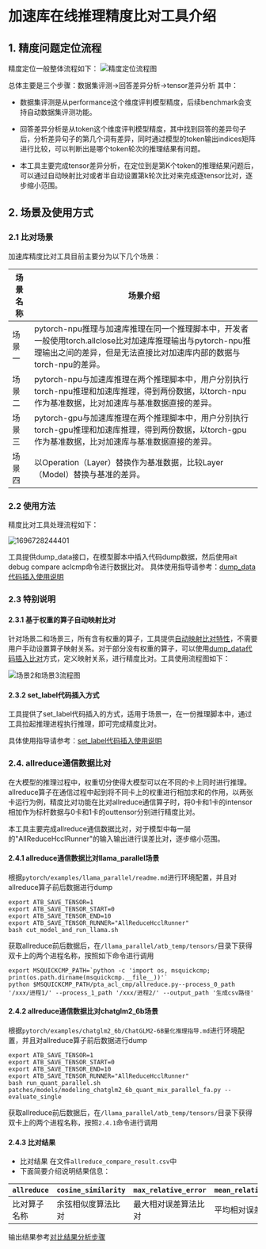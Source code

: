 # 加速库在线推理精度比对工具介绍

## 1. 精度问题定位流程
精度定位一般整体流程如下：
![精度定位流程图](./LocationProgress.png)

总体主要是三个步骤：数据集评测->回答差异分析->tensor差异分析
其中：
- 数据集评测是从performance这个维度评判模型精度，后续benchmark会支持自动数据集评测功能。

- 回答差异分析是从token这个维度评判模型精度，其中找到回答的差异句子后，分析差异句子的第几个词有差异，同时通过模型的token输出indices矩阵进行比较，可以判断出是哪个token轮次的推理结果有问题。

- 本工具主要完成tensor差异分析，在定位到是第K个token的推理结果问题后，可以通过自动映射比对或者半自动设置第k轮次比对来完成逐tensor比对，逐步缩小范围。

## 2. 场景及使用方式

### 2.1 比对场景
加速库精度比对工具目前主要分为以下几个场景：

| 场景名称 | 场景介绍                                                     |
| -------- | ------------------------------------------------------------ |
| 场景一   | pytorch-npu推理与加速库推理在同一个推理脚本中，开发者一般使用torch.allclose比对加速库推理输出与pytorch-npu推理输出之间的差异，但是无法直接比对加速库内部的数据与torch-npu的差异。 |
| 场景二   | pytorch-npu与加速库推理在两个推理脚本中，用户分别执行torch-npu推理和加速库推理，得到两份数据，以torch-npu作为基准数据，比对加速库与基准数据直接的差异。 |
| 场景三   | pytorch-gpu与加速库推理在两个推理脚本中，用户分别执行torch-gpu推理和加速库推理，得到两份数据，以torch-gpu作为基准数据，比对加速库与基准数据直接的差异。 |
| 场景四   | 以Operation（Layer）替换作为基准数据，比较Layer（Model）替换与基准的差异。 |

### 2.2 使用方法

精度比对工具处理流程如下：

![1696728244401](./工具比对流程.png)



工具提供dump_data接口，在模型脚本中插入代码dump数据，然后使用ait debug compare aclcmp命令进行数据比对。
具体使用指导请参考：[dump_data代码插入使用说明](../13_dump_and_compare/README.md)

### 2.3 特别说明
#### 2.3.1 基于权重的算子自动映射比对
针对场景二和场景三，所有含有权重的算子，工具提供[自动映射比对特性](../12_pta_acl_cmp_weight_map/README.md)，不需要用户手动设置算子映射关系。对于部分没有权重的算子，可以使用[dump_data代码插入比对](../13_dump_and_compare/README.md)方式，定义映射关系，进行精度比对。工具使用流程图如下：

![场景2和场景3流程图](./场景2和场景3流程图.png)

#### 2.3.2 set_label代码插入方式

工具提供了set_label代码插入的方式，适用于场景一，在一份推理脚本中，通过工具拉起推理进程执行推理，即可完成精度比对。

具体使用指导请参考：[set_label代码插入使用说明](../11_pta_acl_cmp/basic_usage.md)

### 2.4. allreduce通信数据比对

在大模型的推理过程中，权重切分使得大模型可以在不同的卡上同时进行推理。allreduce算子在通信过程中起到将不同卡上的权重进行相加求和的作用，以两张卡运行为例，精度比对功能在比对allreduce通信算子时，将0卡和1卡的intensor相加作为标杆数据与0卡和1卡的outtensor分别进行精度比对。

本工具主要完成allreduce通信数据比对，对于模型中每一层的"AllReduceHcclRunner"的输入输出进行误差比对，逐步缩小范围。

#### 2.4.1 allreduce通信数据比对llama_parallel场景

根据`pytorch/examples/llama_parallel/readme.md`进行环境配置，并且对allreduce算子前后数据进行dump

```
export ATB_SAVE_TENSOR=1
export ATB_SAVE_TENSOR_START=0
export ATB_SAVE_TENSOR_END=10
export ATB_SAVE_TENSOR_RUNNER="AllReduceHcclRunner"
bash cut_model_and_run_llama.sh
```

获取allreduce前后数据后，在`/llama_parallel/atb_temp/tensors/`目录下获得双卡上的两个进程名称，按照如下命令进行调用

```
export MSQUICKCMP_PATH=`python -c 'import os, msquickcmp; print(os.path.dirname(msquickcmp.__file__))'`
python $MSQUICKCMP_PATH/pta_acl_cmp/allreduce.py--process_0_path '/xxx/进程1/' --process_1_path '/xxx/进程2/' --output_path '生成csv路径'
```

#### 2.4.2 allreduce通信数据比对chatglm2_6b场景

根据`pytorch/examples/chatglm2_6b/ChatGLM2-6B量化推理指导.md`进行环境配置，并且对allreduce算子前后数据进行dump

```export
export ATB_SAVE_TENSOR=1
export ATB_SAVE_TENSOR_START=0
export ATB_SAVE_TENSOR_END=10
export ATB_SAVE_TENSOR_RUNNER="AllReduceHcclRunner"
bash run_quant_parallel.sh patches/models/modeling_chatglm2_6b_quant_mix_parallel_fa.py --evaluate_single
```

获取allreduce前后数据后，在`/llama_parallel/atb_temp/tensors/`目录下获得双卡上的两个进程名称，按照`2.4.1`命令进行调用

#### 2.4.3 比对结果

* 比对结果 在文件`allreduce_compare_result.csv`中
* 下面简要介绍说明结果信息：

| `allreduce` | `cosine_similarity`|`max_relative_error` |`mean_relative_error`|`relative_euclidean_distance` |
| --- | --- | --- |--- |--- |
| 比对算子名称| 余弦相似度算法比对 |最大相对误差算法比对|平均相对误差|欧氏相对距离算法比对|

输出结果参考[对比结果分析步骤](../result_analyse/README.md)